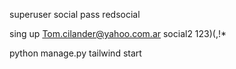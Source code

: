 superuser social
pass redsocial

sing up
Tom.cilander@yahoo.com.ar
social2
123)(,!*

python manage.py tailwind start

